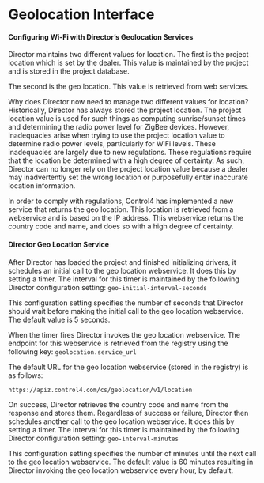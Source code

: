 # Geolocation Interface

#### Configuring Wi-Fi with Director’s Geolocation  Services

Director maintains two different values for location. The first is the project location which is set by the dealer. This value is maintained by the project and is stored in the project database. 

The second is the geo location. This value is retrieved from web services. 

Why does Director now need to manage two different values for location? Historically, Director has always stored the project location. The project location value is used for such things as computing sunrise/sunset times and determining the radio power level for ZigBee devices. However, inadequacies arise when trying to use the project location value to determine radio power levels, particularly for WiFi levels. These inadequacies are largely due to new regulations. These regulations require that the location be determined with a high degree of certainty. As such, Director can no longer rely on the project location value because a dealer may inadvertently set the wrong location or purposefully enter inaccurate location information. 


In order to comply with regulations, Control4 has implemented a new service that returns the geo location. This location is retrieved from a webservice and is based on the IP address. This webservice returns the country code and name, and does so with a high degree of certainty.


#### Director Geo Location Service
After Director has loaded the project and finished initializing drivers, it schedules an initial call to the geo location webservice. It does this by setting a timer. The interval for this timer is maintained by the following Director configuration setting: `geo-initial-interval-seconds`


This configuration setting specifies the number of seconds that Director should wait before making the initial call to the geo location webservice. The default value is 5 seconds.


When the timer fires Director invokes the geo location webservice. The endpoint for this webservice is retrieved from the registry using the following key: `geolocation.service_url`


The default URL for the geo location webservice (stored in the registry) is as follows:

 `https://apiz.control4.com/cs/geolocation/v1/location`


On success, Director retrieves the country code and name from the response and stores them. Regardless of success or failure, Director then schedules another call to the geo location webservice. It does this by setting a timer. The interval for this timer is maintained by the following Director configuration setting: `geo-interval-minutes`


This configuration setting specifies the number of minutes until the next call to the geo location webservice. The default value is 60 minutes resulting in Director invoking the geo location webservice every hour, by default.

